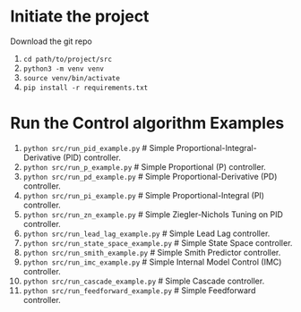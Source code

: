 # Initiate the project
Download the git repo

1. `cd path/to/project/src`
2. `python3 -m venv venv`
3. `source venv/bin/activate`
4. `pip install -r requirements.txt`


# Run the Control algorithm Examples
1. `python src/run_pid_example.py` # Simple Proportional-Integral-Derivative (PID) controller.
2. `python src/run_p_example.py`   # Simple Proportional (P) controller.
3. `python src/run_pd_example.py`   # Simple Proportional-Derivative (PD) controller.
4. `python src/run_pi_example.py`   # Simple Proportional-Integral (PI) controller.
5. `python src/run_zn_example.py`   # Simple Ziegler-Nichols Tuning on PID controller.
6. `python src/run_lead_lag_example.py`   # Simple Lead Lag controller.
7. `python src/run_state_space_example.py`   # Simple State Space controller.
8. `python src/run_smith_example.py`   # Simple Smith Predictor controller.
9. `python src/run_imc_example.py`   # Simple Internal Model Control (IMC) controller.
10. `python src/run_cascade_example.py`   # Simple Cascade controller.
11. `python src/run_feedforward_example.py`   # Simple Feedforward controller.